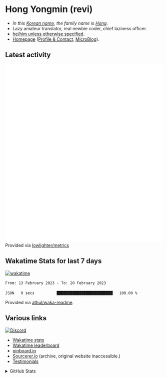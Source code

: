 # Hong Yongmin (revi)

* *In this [Korean name](https://en.wikipedia.org/wiki/Korean_name), the family name is [Hong](https://en.wikipedia.org/wiki/Hong_(Korean_surname)).*
* Lazy amateur translator, real newbie coder, chief laziness officer.
* [he/him unless otherwise specified](https://en.pronouns.page/@revi).
* [Homepage](https://revi.omg.lol) ([Profile & Contact](https://profile.omg.lol/revi), [MicroBlog](https://revi.blog/)).

## Latest activity

![GitHub Activities](metrics.activity.svg)
Provided via [lowlighter/metrics](https://github.com/lowlighter/metrics)

## Wakatime Stats for last 7 days

[![wakatime](https://wakatime.com/badge/user/d0012b89-4235-495d-b0c3-f9667df0e042.svg)](https://wakatime.com/@d0012b89-4235-495d-b0c3-f9667df0e042)

<!--START_SECTION:waka-->

```text
From: 13 February 2023 - To: 20 February 2023

JSON   0 secs          █████████████████████████   100.00 %
```

<!--END_SECTION:waka-->

Provided via [athul/waka-readme](https://github.com/athul/waka-readme).

## Various links

[![Discord](https://img.shields.io/discord/446358054955384832?logo=discord&style=social)](https://revi.url.lol/discord)

* [Wakatime stats](https://github.com/revi/revi/blob/master/wakatime.md)
* [Wakatime leaderboard](https://wakatime.com/leaders/sec/0d630197-9761-422d-b67c-cd71547c0642/join/taeasttxvy)
* [pinboard.in](https://pinboard.in/u:revi)
* [Sourcerer.io](https://archive.is/cAhEV) (archive, original website inaccessible.)
* [Testimonials](https://github.com/revi/revi/blob/master/testimonial.md)

<details>
<summary>GitHub Stats</summary>
<a href="https://github-readme-stats.vercel.app"><img src="https://github-readme-stats.vercel.app/api?username=revi&count_private=true&show_icons=true&theme=solarized-light&include_all_commits=true" alt="revi's GitHub stats" align=right /></a>
</details>

<!--
GitHub boilerplate
### Hi there 👋

**revi/revi** is a ✨ _special_ ✨ repository because its `README.md` (this file) appears on your GitHub profile.

Here are some ideas to get you started:

- 🔭 I’m currently working on ...
- 🌱 I’m currently learning ...
- 👯 I’m looking to collaborate on ...
- 🤔 I’m looking for help with ...
- 💬 Ask me about ...
- 📫 How to reach me: ...
- 😄 Pronouns: ...
- ⚡ Fun fact: ...
-->
